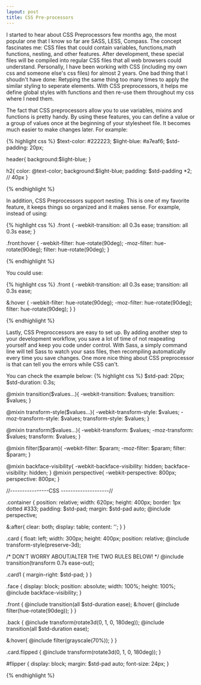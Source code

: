 ```yaml
---
layout: post
title: CSS Pre-processors
---
```


I started to hear about CSS Preprocessors few months ago, the most popular one that I know so far are SASS, LESS, Compass.
The concept fascinates me: CSS files that could contain variables, functions,math functions, nesting, and other features. After development, these special files will be compiled into regular CSS files that all web browsers could understand. Personally, I have been working with CSS (including my own css and someone else's css files) for almost 2 years. One bad thing that I shoudn't have done: Retyping the same thing too many times to apply the similar styling to seperate elements. With CSS preprocessors, it helps me define global styles with functions and then re-use them throughout my css where I need them.

The fact that CSS preprocessors allow you to use variables, mixins and functions is pretty handy. By using these features, you can define a value or a group of values once at the beginning of your stylesheet file. It becomes much easier to make changes later.
For example:

{% highlight css %}
$text-color: #222223;
$light-blue: #a7eaf6;
$std-padding: 20px;

header{
  background:$light-blue;
}

h2{
  color: @text-color;
  background:$light-blue;
  padding: $std-padding *2; // 40px
}

{% endhighlight %}

In addition, CSS Preprocessors support nesting. This is one of my favorite feature, it keeps things so organized and it makes sense. For example, instead of using:

{% highlight css %}
.front {
  -webkit-transition: all 0.3s ease;
  transition: all 0.3s ease;
}

.front:hover {
  -webkit-filter: hue-rotate(90deg);
  -moz-filter: hue-rotate(90deg);
  filter: hue-rotate(90deg);
}

{% endhighlight %}

You could use:

{% highlight css %}
.front {
  -webkit-transition: all 0.3s ease;
  transition: all 0.3s ease;
  
  &:hover {
  -webkit-filter: hue-rotate(90deg);
  -moz-filter: hue-rotate(90deg);
  filter: hue-rotate(90deg);
  }
}

{% endhighlight %}

Lastly, CSS Preproccessors are easy to set up. By adding another step to your development workflow, you save a lot of time of not reapeating yourself and keep you code under control. With Sass, a simply command line will tell Sass to watch your sass files, then recompiling automatically every time you save changes. One more nice thing about CSS preprocessor is that can tell you the errors while CSS can't.


You can check the example below:
{% highlight css %}
$std-pad: 20px;
$std-duration: 0.3s;

@mixin transition($values...){
  -webkit-transition: $values;
  transition: $values;
}

@mixin transform-style($values...){
  -webkit-transform-style: $values;
  -moz-transform-style: $values;
  transform-style: $values;
}

@mixin transform($values...){
  -webkit-transform: $values;
  -moz-transform: $values;
  transform: $values;
}

@mixin filter($param){
  -webkit-filter: $param;
  -moz-filter: $param;
  filter: $param;
}

@mixin backface-visibility{
  -webkit-backface-visibility: hidden;
  backface-visibility: hidden;
}
@mixin perspective{
  -webkit-perspective: 800px;
  perspective: 800px;
}

//----------------CSS --------------------//

.container {
  position: relative;
  width: 620px;
  height: 400px;
  border: 1px dotted #333;
  padding: $std-pad;
  margin: $std-pad auto;
  @include perspective;

  &:after{
  clear: both;
  display: table;
  content: '';
  }
}


.card {
  float: left;
  width: 300px;
  height: 400px;
  position: relative;
  @include transform-style(preserve-3d);

  /* DON'T WORRY ABOUT/ALTER THE TWO RULES BELOW! */
  @include transition(transform 0.7s ease-out);

  .card1 {
  margin-right: $std-pad;
  }
}


.face {
  display: block;
  position: absolute;
  width: 100%;
  height: 100%;
  @include backface-visibility;
}

.front {
  @include transition(all $std-duration ease);
  &:hover{
      @include filter(hue-rotate(90deg));
  }
}



.back {
  @include transform(rotate3d(0, 1, 0, 180deg));
  @include transition(all $std-duration ease);

  &:hover{
     @include filter(grayscale(70%));
  }
}



.card.flipped {
  @include transform(rotate3d(0, 1, 0, 180deg));
}

#flipper {
  display: block;
  margin: $std-pad auto;
  font-size: 24px;
}

{% endhighlight %}
